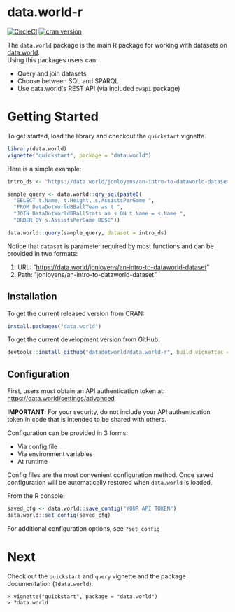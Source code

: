 # data.world-r

[![CircleCI](https://circleci.com/gh/datadotworld/data.world-r.svg?style=svg)](https://circleci.com/gh/datadotworld/data.world-r)
[![cran version](http://www.r-pkg.org/badges/version/data.world)](http://cran.rstudio.com/web/packages/data.world) 

The `data.world` package is the main R package for working with datasets 
on [data.world](https://data.world).  
Using this packages users can:

* Query and join datasets
* Choose between SQL and SPARQL
* Use data.world's REST API (via included `dwapi` package)

# Getting Started

To get started, load the library and checkout the `quickstart` vignette.
```R
library(data.world)
vignette("quickstart", package = "data.world")
```

Here is a simple example:
```R
intro_ds <- "https://data.world/jonloyens/an-intro-to-dataworld-dataset"

sample_query <- data.world::qry_sql(paste0(
  "SELECT t.Name, t.Height, s.AssistsPerGame ",
  "FROM DataDotWorldBBallTeam as t ",
  "JOIN DataDotWorldBBallStats as s ON t.Name = s.Name ",
  "ORDER BY s.AssistsPerGame DESC"))

data.world::query(sample_query, dataset = intro_ds)
```

Notice that `dataset` is parameter required by most functions and can be provided in two formats:

1. URL: "https://data.world/jonloyens/an-intro-to-dataworld-dataset"
2. Path: "jonloyens/an-intro-to-dataworld-dataset"

## Installation

To get the current released version from CRAN:

```R
install.packages("data.world")
```

To get the current development version from GitHub:
```R
devtools::install_github("datadotworld/data.world-r", build_vignettes = TRUE)
```

## Configuration

First, users must obtain an API authentication token at: https://data.world/settings/advanced

**IMPORTANT**: For your security, do not include your API authentication token in code that
is intended to be shared with others.

Configuration can be provided in 3 forms:

* Via config file
* Via environment variables
* At runtime

Config files are the most convenient configuration method. Once saved
configuration will be automatically restored when `data.world` is loaded.

From the R console:
```R
saved_cfg <- data.world::save_config("YOUR API TOKEN")
data.world::set_config(saved_cfg)
```

For additional configuration options, see `?set_config`

# Next

Check out the `quickstart` and `query` vignette and the package documentation (`?data.world`).
```
> vignette("quickstart", package = "data.world")
> ?data.world
```

